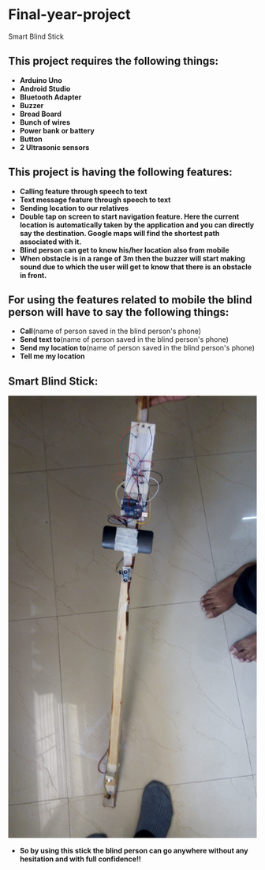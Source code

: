 # Final-year-project
Smart Blind Stick
<br>
## This project requires the following things:

* **Arduino Uno**
* **Android Studio**
* **Bluetooth Adapter**
* **Buzzer**
* **Bread Board**
* **Bunch of wires**
* **Power bank or battery**
* **Button**
* **2 Ultrasonic sensors**

## This project is having the following features:

* **Calling feature through speech to text**
* **Text message feature through speech to text**
* **Sending location to our relatives**
* **Double tap on screen to start navigation feature. Here the current location is automatically taken by the application and you can directly say the destination. Google maps will find the shortest path associated with it.**
* **Blind person can get to know his/her location also from mobile**
* **When obstacle is in a range of 3m then the buzzer will start making sound due to which the user will get to know that there is an obstacle in front.**

## For using the features related to mobile the blind person will have to say the following things:

* **Call**(name of person saved in the blind person's phone)
* **Send text to**(name of person saved in the blind person's phone)
* **Send my location to**(name of person saved in the blind person's phone)
* **Tell me my location**

## Smart Blind Stick:

![alttext](Stick.jpg)

* **So by using this stick the blind person can go anywhere without any hesitation and with full confidence!!**
